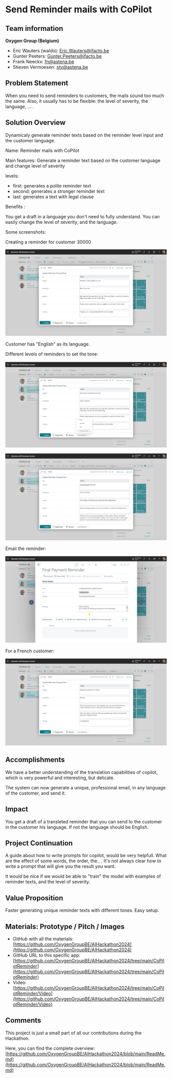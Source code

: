 # Send Reminder mails with CoPilot

## Team information  

**Oxygen Group (Belgium)**

- Eric Wauters (waldo): Eric.Wauters@ifacto.be
- Gunter Peeters: Gunter.Peeters@ifacto.be
- Frank Neeckx: fn@astena.be
- Stieven Vermoesen: stv@astena.be

## Problem Statement
When you need to send reminders to customers, the mails sound too much the same.  Also, it usually has to be flexible:  the level of severity, the language, ... .

## Solution Overview
Dynamicaly generate reminder texts based on the reminder level input and the customer language. 

Name: Reminder mails with CoPilot

Main features: 
Generate a reminder text based on the customer language and change level of severity

levels:
- first: generates a polite reminder text
- second: generates a stronger reminder text
- last: generates a text with legal clause
  

Benefits :

You get a draft in a language you don't need to fully understand.
You can easily change the level of severity, and the language.

Some screenshots:

Creating a reminder for customer 30000

![image-20240222214930853](readme.assets/image-20240222214930853.png)

Customer has "English" as its language.

Different levels of reminders to set the tone:

![image-20240222215003654](readme.assets/image-20240222215003654.png)

![image-20240222215010986](readme.assets/image-20240222215010986.png)

Email the reminder:

![image-20240222215108253](readme.assets/image-20240222215108253.png)

For a French customer:

![image-20240222215513781](readme.assets/image-20240222215513781.png)

## Accomplishments

We have a better understanding of the translation capabilities of copilot, which is very powerful and interesting, but delicate.

The system can now generate a unique, professional email, in any language of the customer, and send it.

## Impact 
You get a draft of a transleted reminder that you can send to the customer in the customer his language. If not the language should be English.

## Project Continuation
A guide about how to write prompts for copilot, would be very helpfull.
What are the effect of some words, the order, the.. .  It's not always clear how to write a prompt that will give you the result you want.

It would be nice if we would be able to "train" the model with examples of reminder texts, and the level of severity.

## Value Proposition 
Faster generating unique reminder texts with different tones. 
Easy setup.

## Materials: Prototype / Pitch / Images 
- GitHub with all the materials: [https://github.com/OxygenGroupBE/AIHackathon2024](https://github.com/OxygenGroupBE/AIHackathon2024)
- GitHub URL to this specific app: [https://github.com/OxygenGroupBE/AIHackathon2024/tree/main/CoPilotReminder](https://github.com/OxygenGroupBE/AIHackathon2024/tree/main/CoPilotReminder)
- Video: [https://github.com/OxygenGroupBE/AIHackathon2024/tree/main/CoPilotReminder/Video](https://github.com/OxygenGroupBE/AIHackathon2024/tree/main/CoPilotReminder/Video)

## Comments
This project is just a small part of all our contributions during the Hackathon.  

Here, you can find the complete overview:  [https://github.com/OxygenGroupBE/AIHackathon2024/blob/main/ReadMe.md](https://github.com/OxygenGroupBE/AIHackathon2024/blob/main/ReadMe.md)
